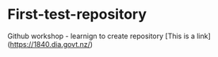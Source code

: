 # First-test-repository
Github workshop - learnign to create repository
[This is a link] (https://1840.dia.govt.nz/)
